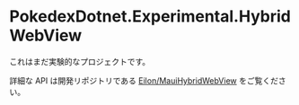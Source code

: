 # PokedexDotnet.Experimental.HybridWebView

これはまだ実験的なプロジェクトです。

詳細な API は開発リポジトリである [Eilon/MauiHybridWebView](https://github.com/Eilon/MauiHybridWebView) をご覧ください。
